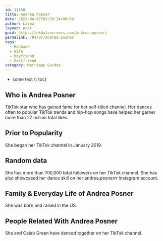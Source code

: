 ```yaml
---
id: 11158
title: Andrea Posner
date: 2021-04-07T09:26:24+00:00
author: Laima
layout: post
guid: https://ukdataservers.com/andrea-posner/
permalink: /04/07/andrea-posner
tags:
  - Husband
  - Wife
  - Boyfriend
  - Girlfriend
category: Marriage Guides
---
```


* some text
{: toc}


## Who is Andrea Posner
                  
                  
                  
TikTok star who has gained fame for her self-titled channel. Her dances often to popular TikTok trends and hip-hop songs have helped her garner more than 27 million total likes.
                  
              
            
              
            
                
                
                
## Prior to Popularity
                  
                  
                  
She began her TikTok channel in January 2019.
                  
              
            
              
            
                
                
                
## Random data
                  
                  
                  
She has more than 700,000 total followers on her TikTok channel. She has also showcased her dance skill on her andrea.posnerrr Instagram account. 
                  
              
            
              
            
                
                
                
## Family & Everyday Life of Andrea Posner
                  
                  
                  
She was born and raised in the US.
                  
              
            
              
            
                
                
                
## People Related With Andrea Posner
                  
                  
                  
She and Caleb Green have danced together on her TikTok channel. 
                  
              
            
              
            
                
              
            
              
              
            
            
              
            
          
          
          